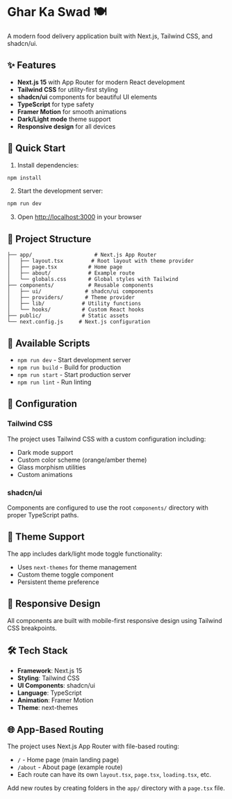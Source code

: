 # Ghar Ka Swad 🍽️

A modern food delivery application built with Next.js, Tailwind CSS, and shadcn/ui.

## ✨ Features

- **Next.js 15** with App Router for modern React development
- **Tailwind CSS** for utility-first styling
- **shadcn/ui** components for beautiful UI elements
- **TypeScript** for type safety
- **Framer Motion** for smooth animations
- **Dark/Light mode** theme support
- **Responsive design** for all devices

## 🚀 Quick Start

1. Install dependencies:
```bash
npm install
```

2. Start the development server:
```bash
npm run dev
```

3. Open [http://localhost:3000](http://localhost:3000) in your browser

## 📁 Project Structure

```
├── app/                    # Next.js App Router
│   ├── layout.tsx         # Root layout with theme provider
│   ├── page.tsx          # Home page
│   ├── about/            # Example route
│   └── globals.css       # Global styles with Tailwind
├── components/           # Reusable components
│   ├── ui/              # shadcn/ui components
│   ├── providers/       # Theme provider
│   ├── lib/            # Utility functions
│   └── hooks/          # Custom React hooks
├── public/             # Static assets
└── next.config.js     # Next.js configuration
```

## 🎨 Available Scripts

- `npm run dev` - Start development server
- `npm run build` - Build for production
- `npm run start` - Start production server
- `npm run lint` - Run linting

## 🔧 Configuration

### Tailwind CSS
The project uses Tailwind CSS with a custom configuration including:
- Dark mode support
- Custom color scheme (orange/amber theme)
- Glass morphism utilities
- Custom animations

### shadcn/ui
Components are configured to use the root `components/` directory with proper TypeScript paths.

## 🌙 Theme Support

The app includes dark/light mode toggle functionality:
- Uses `next-themes` for theme management
- Custom theme toggle component
- Persistent theme preference

## 📱 Responsive Design

All components are built with mobile-first responsive design using Tailwind CSS breakpoints.

## 🛠️ Tech Stack

- **Framework**: Next.js 15
- **Styling**: Tailwind CSS
- **UI Components**: shadcn/ui
- **Language**: TypeScript
- **Animation**: Framer Motion
- **Theme**: next-themes

## 🌐 App-Based Routing

The project uses Next.js App Router with file-based routing:
- `/` - Home page (main landing page)
- `/about` - About page (example route)
- Each route can have its own `layout.tsx`, `page.tsx`, `loading.tsx`, etc.

Add new routes by creating folders in the `app/` directory with a `page.tsx` file.